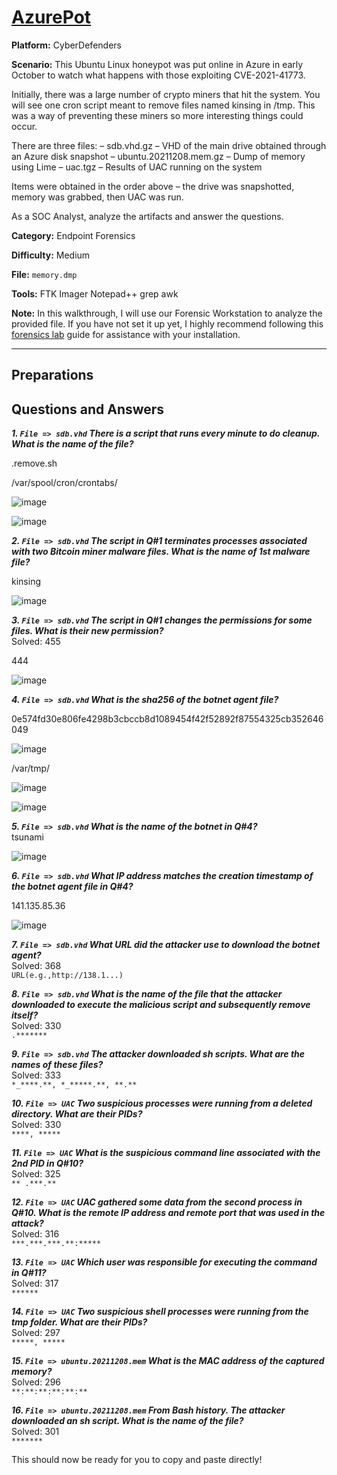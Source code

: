 # <a href="https://cyberdefenders.org/blueteam-ctf-challenges/azurepot/">AzurePot</a>

**Platform:** CyberDefenders

**Scenario:** This Ubuntu Linux honeypot was put online in Azure in early October to watch what happens with those exploiting CVE-2021-41773.

Initially, there was a large number of crypto miners that hit the system. You will see one cron script meant to remove files named kinsing in /tmp. This was a way of preventing these miners so more interesting things could occur.

There are three files:
    – sdb.vhd.gz – VHD of the main drive obtained through an Azure disk snapshot 
    – ubuntu.20211208.mem.gz – Dump of memory using Lime
    – uac.tgz – Results of UAC running on the system

Items were obtained in the order above – the drive was snapshotted, memory was grabbed, then UAC was run.

As a SOC Analyst, analyze the artifacts and answer the questions.

**Category:** Endpoint Forensics

**Difficulty:** Medium

**File:** `memory.dmp`

**Tools:** 
FTK Imager
Notepad++
grep
awk

**Note:** In this walkthrough, I will use our Forensic Workstation to analyze the provided file. If you have not set it up yet, I highly recommend following this [forensics lab](https://github.com/mmhgwyjs/forensics-lab/blob/main/README.md) guide for assistance with your installation.

---

## **Preparations**


## **Questions and Answers**

***1. `File => sdb.vhd` There is a script that runs every minute to do cleanup. What is the name of the file?***  

.remove.sh

/var/spool/cron/crontabs/

![image](https://github.com/user-attachments/assets/034c20d6-b8af-45b8-aa9f-208fd6cb53c3)

![image](https://github.com/user-attachments/assets/0d288c15-92c5-4af3-a5dd-85dc0ae1ce49)

***2. `File => sdb.vhd` The script in Q#1 terminates processes associated with two Bitcoin miner malware files. What is the name of 1st malware file?***  

kinsing

![image](https://github.com/user-attachments/assets/63a16bb6-f8b2-404a-a36a-b9cea01553a4)


***3. `File => sdb.vhd` The script in Q#1 changes the permissions for some files. What is their new permission?***  
Solved: 455  

444

![image](https://github.com/user-attachments/assets/77505a86-1bd9-4b3d-b9d5-d85fa695604e)

***4. `File => sdb.vhd` What is the sha256 of the botnet agent file?***  

0e574fd30e806fe4298b3cbccb8d1089454f42f52892f87554325cb352646049

![image](https://github.com/user-attachments/assets/a1694423-f439-47c4-b424-183d7c89969d)

/var/tmp/

![image](https://github.com/user-attachments/assets/03b361e1-96d5-444b-a54e-9b03b92722ab)

![image](https://github.com/user-attachments/assets/5bb39add-03b0-47e9-be42-d9fb1b691815)

***5. `File => sdb.vhd` What is the name of the botnet in Q#4?***  
tsunami

![image](https://github.com/user-attachments/assets/43620eb7-4797-4cc0-915d-041c792b7bf7)

***6. `File => sdb.vhd` What IP address matches the creation timestamp of the botnet agent file in Q#4?***  

141.135.85.36

![image](https://github.com/user-attachments/assets/1dad7550-b2e6-48fc-87e3-da0e3e778933)


***7. `File => sdb.vhd` What URL did the attacker use to download the botnet agent?***  
Solved: 368  
`URL(e.g.,http://138.1...)`  

***8. `File => sdb.vhd` What is the name of the file that the attacker downloaded to execute the malicious script and subsequently remove itself?***  
Solved: 330  
`.*******`  

***9. `File => sdb.vhd` The attacker downloaded sh scripts. What are the names of these files?***  
Solved: 333  
`*_****.**, *_*****.**, **.**`  

***10. `File => UAC` Two suspicious processes were running from a deleted directory. What are their PIDs?***  
Solved: 330  
`****, *****`  

***11. `File => UAC` What is the suspicious command line associated with the 2nd PID in Q#10?***  
Solved: 325  
`** .***.**`  

***12. `File => UAC` UAC gathered some data from the second process in Q#10. What is the remote IP address and remote port that was used in the attack?***  
Solved: 316  
`***.***.***.**:*****`  

***13. `File => UAC` Which user was responsible for executing the command in Q#11?***  
Solved: 317  
`******`  

***14. `File => UAC` Two suspicious shell processes were running from the tmp folder. What are their PIDs?***  
Solved: 297  
`*****, *****`  

***15. `File => ubuntu.20211208.mem` What is the MAC address of the captured memory?***  
Solved: 296  
`**:**:**:**:**:**`  

***16. `File => ubuntu.20211208.mem` From Bash history. The attacker downloaded an sh script. What is the name of the file?***  
Solved: 301  
`*******`  


This should now be ready for you to copy and paste directly!
